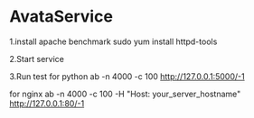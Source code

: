 # AvataService

1.install apache benchmark
sudo yum install httpd-tools

2.Start service

3.Run test
for python
ab -n 4000 -c 100 http://127.0.0.1:5000/-1

for nginx
ab -n 4000 -c 100 -H "Host: your_server_hostname" http://127.0.0.1:80/-1
